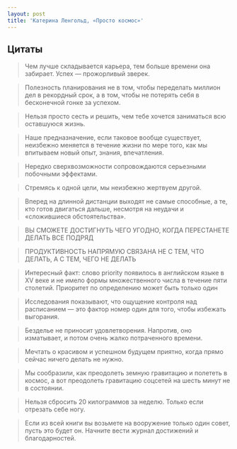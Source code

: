 ```yaml
---
layout: post
title: 'Катерина Ленгольд, «Просто космос»'
---
```


## Цитаты
>Чем лучше складывается карьера, тем больше времени она забирает. Успех — прожорливый зверек.

>Полезность планирования не в том, чтобы переделать миллион дел в рекордный срок, а в том, чтобы не потерять себя в бесконечной гонке за успехом.

>Нельзя просто сесть и решить, чем тебе хочется заниматься всю оставшуюся жизнь.

>Наше предназначение, если таковое вообще существует, неизбежно меняется в течение жизни по мере того, как мы впитываем новый опыт, знания, впечатления.

>Нередко сверхвозможности сопровождаются серьезными побочными эффектами.

>Стремясь к одной цели, мы неизбежно жертвуем другой.

>Вперед на длинной дистанции выходят не самые способные, а те, кто готов двигаться дальше, несмотря на неудачи и «сложившиеся обстоятельства».

>ВЫ СМОЖЕТЕ ДОСТИГНУТЬ ЧЕГО УГОДНО, КОГДА ПЕРЕСТАНЕТЕ ДЕЛАТЬ ВСЕ ПОДРЯД

>ПРОДУКТИВНОСТЬ НАПРЯМУЮ СВЯЗАНА НЕ С ТЕМ, ЧТО ДЕЛАТЬ, А С ТЕМ, ЧЕГО НЕ ДЕЛАТЬ

>Интересный факт: слово priority появилось в английском языке в XV веке и не имело формы множественного числа в течение пяти столетий. Приоритет по определению может быть только один

>Исследования показывают, что ощущение контроля над расписанием — это фактор номер один для того, чтобы избежать выгорания.

>Безделье не приносит удовлетворения. Напротив, оно изматывает, и потом очень жалко потраченного времени.

>Мечтать о красивом и успешном будущем приятно, когда прямо сейчас ничего делать не нужно.

>Мы сообразили, как преодолеть земную гравитацию и полететь в космос, а вот преодолеть гравитацию соцсетей на шесть минут не в состоянии.

>Нельзя сбросить 20 килограммов за неделю. Только если отрезать себе ногу.

>Если из всей книги вы возьмете на вооружение только один совет, пусть это будет он. Начните вести журнал достижений и благодарностей.
